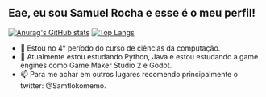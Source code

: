 ## Eae, eu sou Samuel Rocha e esse é o meu perfil!

[![Anurag's GitHub stats](https://github-readme-stats.vercel.app/api?username=Samtlokomemo&theme=aura_dark&show_icons=true&count_private=true)](https://github.com/anuraghazra/github-readme-stats)
[![Top Langs](https://github-readme-stats.vercel.app/api/top-langs/?username=Samtlokomemo&layout=compact&theme=aura_dark)](https://github.com/anuraghazra/github-readme-stats)

- 👀 Estou no 4° período do curso de ciências da computação.
- 🌱 Atualmente estou estudando Python, Java e estou estudando a game engines como Game Maker Studio 2 e Godot.
- 📫 Para me achar em outros lugares recomendo principalmente o twitter: @Samtlokomemo.



<!---
Samtlokomemo/Samtlokomemo is a ✨ special ✨ repository because its `README.md` (this file) appears on your GitHub profile.
You can click the Preview link to take a look at your changes.
--->
